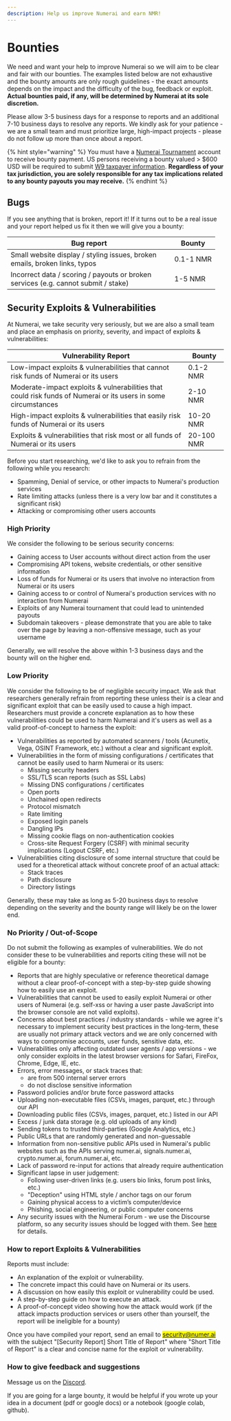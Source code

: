 ```yaml
---
description: Help us improve Numerai and earn NMR!
---
```


# Bounties

We need and want your help to improve Numerai so we will aim to be clear and fair with our bounties. The examples listed below are not exhaustive and the bounty amounts are only rough guidelines - the exact amounts depends on the impact and the difficulty of the bug, feedback or exploit. **Actual bounties paid, if any, will be determined by Numerai at its sole discretion.**

Please allow 3-5 business days for a response to reports and an additional 7-10 business days to resolve any reports. We kindly ask for your patience - we are a small team and must prioritize large, high-impact projects - please do not follow up more than once about a report.

{% hint style="warning" %}
You must have a [Numerai Tournament](https://numer.ai/tournament/) account to receive bounty payment. US persons receiving a bounty valued > $600 USD will be required to submit [W9 taxpayer information](broken-reference/). **Regardless of your tax jurisdiction, you are solely responsible for any tax implications related to any bounty payouts you may receive.**
{% endhint %}

## Bugs

If you see anything that is broken, report it! If it turns out to be a real issue and your report helped us fix it then we will give you a bounty:

<table><thead><tr><th width="365">Bug report</th><th>Bounty</th></tr></thead><tbody><tr><td>Small website display / styling issues, broken emails, broken links, typos</td><td>0.1-1 NMR</td></tr><tr><td>Incorrect data / scoring / payouts or broken services (e.g. cannot submit / stake)</td><td>1-5 NMR</td></tr></tbody></table>

## Security Exploits & Vulnerabilities

At Numerai, we take security very seriously, but we are also a small team and place an emphasis on priority, severity, and impact of exploits & vulnerabilities:

| Vulnerability Report                                                                                           | Bounty     |
| -------------------------------------------------------------------------------------------------------------- | ---------- |
| Low-impact exploits & vulnerabilities that cannot risk funds of Numerai or its users                           | 0.1-2 NMR  |
| Moderate-impact exploits & vulnerabilities that could risk funds of Numerai or its users in some circumstances | 2-10 NMR   |
| High-impact exploits & vulnerabilities that easily risk funds of Numerai or its users                          | 10-20 NMR  |
| Exploits & vulnerabilities that risk most or all funds of Numerai or its users                                 | 20-100 NMR |

Before you start researching, we'd like to ask you to refrain from the following while you research:

* Spamming, Denial of service, or other impacts to Numerai's production services
* Rate limiting attacks (unless there is a very low bar and it constitutes a significant risk)
* Attacking or compromising other users accounts

### High Priority

We consider the following to be serious security concerns:

* Gaining access to User accounts without direct action from the user
* Compromising API tokens, website credentials, or other sensitive information
* Loss of funds for Numerai or its users that involve no interaction from Numerai or its users
* Gaining access to or control of Numerai's production services with no interaction from Numerai
* Exploits of any Numerai tournament that could lead to unintended payouts
* Subdomain takeovers - please demonstrate that you are able to take over the page by leaving a non-offensive message, such as your username

Generally, we will resolve the above within 1-3 business days and the bounty will on the higher end.

### **Low Priority**

We consider the following to be of negligible security impact. We ask that researchers generally refrain from reporting these unless their is a clear and significant exploit that can be easily used to cause a high impact. Researchers must provide a concrete explanation as to how these vulnerabilities could be used to harm Numerai and it's users as well as a valid proof-of-concept to harness the exploit:

* Vulnerabilities as reported by automated scanners / tools (Acunetix, Vega, OSINT Framework, etc.) without a clear and significant exploit.
* Vulnerabilities in the form of missing configurations / certificates that cannot be easily used to harm Numerai or its users:
  * Missing security headers
  * SSL/TLS scan reports (such as SSL Labs)
  * Missing DNS configurations / certificates
  * Open ports
  * Unchained open redirects
  * Protocol mismatch
  * Rate limiting
  * Exposed login panels
  * Dangling IPs
  * Missing cookie flags on non-authentication cookies
  * Cross-site Request Forgery (CSRF) with minimal security implications (Logout CSRF, etc.)
* Vulnerabilities citing disclosure of some internal structure that could be used for a theoretical attack without concrete proof of an actual attack:
  * Stack traces
  * Path disclosure
  * Directory listings

Generally, these may take as long as 5-20 business days to resolve depending on the severity and the bounty range will likely be on the lower end.

### **No Priority / Out-of-Scope**

Do not submit the following as examples of vulnerabilities. We do not consider these to be vulnerabilities and reports citing these will not be eligible for a bounty:

* Reports that are highly speculative or reference theoretical damage without a clear proof-of-concept with a step-by-step guide showing how to easily use an exploit.
* Vulnerabilities that cannot be used to easily exploit Numerai or other users of Numerai (e.g. self-xss or having a user paste JavaScript into the browser console are not valid exploits).
* Concerns about best practices / industry standards - while we agree it's necessary to implement security best practices in the long-term, these are usually not primary attack vectors and we are only concerned with ways to compromise accounts, user funds, sensitive data, etc.
* Vulnerabilities only affecting outdated user agents / app versions - we only consider exploits in the latest browser versions for Safari, FireFox, Chrome, Edge, IE,  etc.
* Errors, error messages, or stack traces that:
  * are from 500 internal server errors
  * do not disclose sensitive information
* Password policies and/or brute force password attacks
* Uploading non-executable files (CSVs, images, parquet, etc.) through our API
* Downloading public files (CSVs, images, parquet, etc.) listed in our API
* Excess / junk data storage (e.g. old uploads of any kind)
* Sending tokens to trusted third-parties (Google Analytics, etc.)
* Public URLs that are randomly generated and non-guessable
* Information from non-sensitive public APIs used in Numerai's public websites such as the APIs serving numer.ai, signals.numer.ai, crypto.numer.ai, forum.numer.ai, etc.
* Lack of password re-input for actions that already require authentication
* Significant lapse in user judgement:
  * Following user-driven links (e.g. users bio links, forum post links, etc.)
  * "Deception" using HTML style / anchor tags on our forum
  * Gaining physical access to a victim’s computer/device
  * Phishing, social engineering, or public computer concerns
* Any security issues with the Numerai Forum - we use the Discourse platform, so any security issues should be logged with them. See [here](https://github.com/discourse/discourse/security) for details.

### How to report Exploits & Vulnerabilities

Reports must include:

* An explanation of the exploit or vulnerability.
* The concrete impact this could have on Numerai or its users.
* A discussion on how easily this exploit or vulnerability could be used.
* A step-by-step guide on how to execute an attack.
* A proof-of-concept video showing how the attack would work (if the attack impacts production services or users other than yourself, the report will be ineligible for a bounty)

Once you have compiled your report, send an email to <mark style="color:blue;">security@numer.ai</mark> with the subject "\[Security Report] Short Title of Report" where "Short Title of Report" is a clear and concise name for the exploit or vulnerability.

### How to give feedback and suggestions

Message us on the [Discord](https://discord.gg/numerai).

If you are going for a large bounty, it would be helpful if you wrote up your idea in a document (pdf or google docs) or a notebook (google colab, github).
